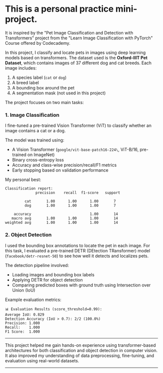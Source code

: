 # This is a personal practice mini-project.

It is inspired by the "Pet Image Classification and Detection with Transformers" project from the "Learn Image Classification with PyTorch" Course offered by Codecademy.

In this project, I classify and locate pets in images using deep learning models based on transformers. The dataset used is the **Oxford-IIIT Pet Dataset**, which contains images of 37 different dog and cat breeds. Each image includes:

1. A species label (`cat` or `dog`)
2. A breed label
3. A bounding box around the pet
4. A segmentation mask (not used in this project)

The project focuses on two main tasks:

### 1. **Image Classification**

I fine-tuned a pre-trained Vision Transformer (ViT) to classify whether an image contains a cat or a dog.

The model was trained using:

* A Vision Transformer (`google/vit-base-patch16-224\`, ViT-B/16, pre-trained on ImageNet)
* Binary cross-entropy loss
* Accuracy and class-wise precision/recall/F1 metrics
* Early stopping based on validation performance

My personal best:

```
Classification report:
              precision    recall  f1-score   support

         cat       1.00      1.00      1.00       7
         dog       1.00      1.00      1.00       7

    accuracy                           1.00       14
   macro avg       1.00      1.00      1.00       14
weighted avg       1.00      1.00      1.00       14

```

### 2. **Object Detection**

I used the bounding box annotations to locate the pet in each image. For this task, I evaluated a pre-trained DETR (DEtection TRansformer) model (`facebook/detr-resnet-50`) to see how well it detects and localizes pets.

The detection pipeline involved:

* Loading images and bounding box labels
* Applying DETR for object detection
* Comparing predicted boxes with ground truth using Intersection over Union (IoU)

Example evaluation metrics:

```
📊 Evaluation Results (score_threshold=0.99):
Average IoU: 0.829
Detection Accuracy (IoU > 0.7): 2/2 (100.0%)
Precision: 1.000
Recall:    1.000
F1 Score:  1.000
```

---

This project helped me gain hands-on experience using transformer-based architectures for both classification and object detection in computer vision. It also improved my understanding of data preprocessing, fine-tuning, and evaluation using real-world datasets.

---
